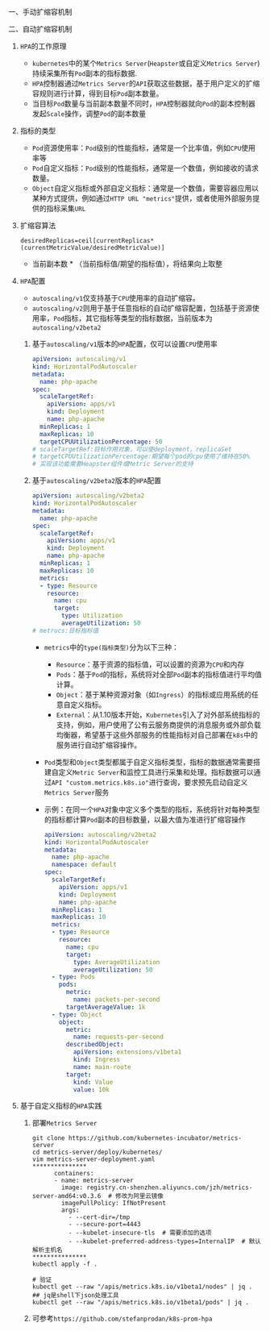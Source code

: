 一、手动扩缩容机制

二、自动扩缩容机制

1. `HPA`的工作原理

   - `kubernetes`中的某个`Metrics Server`(`Heapster`或自定义`Metrics Server`)持续采集所有`Pod`副本的指标数据.
   - `HPA`控制器通过`Metrics Server`的`API`获取这些数据，基于用户定义的扩缩容规则进行计算，得到目标`Pod`副本数量。
   - 当目标`Pod`数量与当前副本数量不同时，`HPA`控制器就向`Pod`的副本控制器发起`Scale`操作，调整`Pod`的副本数量

2. 指标的类型

   - `Pod`资源使用率：`Pod`级别的性能指标，通常是一个比率值，例如`CPU`使用率等
   - `Pod`自定义指标：`Pod`级别的性能指标，通常是一个数值，例如接收的请求数量。
   - `Object`自定义指标或外部自定义指标：通常是一个数值，需要容器应用以某种方式提供，例如通过`HTTP URL "metrics"`提供，或者使用外部服务提供的指标采集`URL`

3. 扩缩容算法

   `desiredReplicas=ceil[currentReplicas*(currentMetricValue/desiredMetricValue)]`

   - 当前副本数 * （当前指标值/期望的指标值），将结果向上取整

4. `HPA`配置

   - `autoscaling/v1`仅支持基于`CPU`使用率的自动扩缩容。
   - `autoscaling/v2`则用于基于任意指标的自动扩缩容配置，包括基于资源使用率，`Pod`指标，其它指标等类型的指标数据，当前版本为`autoscaling/v2beta2`

   1. 基于`autoscaling/v1`版本的`HPA`配置，仅可以设置`CPU`使用率

      ```yaml
      apiVersion: autoscaling/v1
      kind: HorizontalPodAutoscaler
      metadata:
        name: php-apache
      spec:
        scaleTargetRef:
          apiVersion: apps/v1
          kind: Deployment
          name: php-apache
        minReplicas: 1
        maxReplicas: 10
        targetCPUUtilizationPercentage: 50
      # scaleTargetRef:目标作用对象，可以使deployment，replicaSet
      # targetCPUUtilizationPercentage:期望每个pod的cpu使用了维持在50%
      # 实现该功能需要Heapster组件或Metric Server的支持
      ```

   2. 基于`autoscaling/v2beta2`版本的`HPA`配置

      ```yaml
      apiVersion: autoscaling/v2beta2
      kind: HorizontalPodAutoscaler
      metadata:
        name: php-apache
      spec:
        scaleTargetRef:
          apiVersion: apps/v1
          kind: Deployment
          name: php-apache
        minReplicas: 1
        maxReplicas: 10
        metrics:
        - type: Resource
          resource:
            name: cpu
            target:
              type: Utilization
              averageUtilization: 50
      # metrucs:目标指标值
      ```

      - `metrics`中的`type(指标类型)`分为以下三种：

        - `Resource`：基于资源的指标值，可以设置的资源为`CPU`和内存
        - `Pods`：基于`Pod`的指标，系统将对全部`Pod`副本的指标值进行平均值计算。
        - `Object`：基于某种资源对象（如`Ingress`）的指标或应用系统的任意自定义指标。
        - `External`：从1.10版本开始，`Kubernetes`引入了对外部系统指标的支持，例如，用户使用了公有云服务商提供的消息服务或外部负载均衡器，希望基于这些外部服务的性能指标对自己部署在`k8s`中的服务进行自动扩缩容操作。

      - `Pod`类型和`Object`类型都属于自定义指标类型，指标的数据通常需要搭建自定义`Metric Server`和监控工具进行采集和处理。指标数据可以通过`API "custom.metrics.k8s.io"`进行查询，要求预先启动自定义`Metrics Server`服务

      - 示例：在同一个`HPA`对象中定义多个类型的指标，系统将针对每种类型的指标都计算`Pod`副本的目标数量，以最大值为准进行扩缩容操作

        ```yaml
        apiVersion: autoscaling/v2beta2
        kind: HorizontalPodAutoscaler
        metadata:
          name: php-apache
          namespace: default
        spec:
          scaleTargetRef:
            apiVersion: apps/v1
            kind: Deployment
            name: php-apache
          minReplicas: 1
          maxReplicas: 10
          metrics:
          - type: Resource
            resource:
              name: cpu
              target:
                type: AverageUtilization
                averageUtilization: 50
          - type: Pods
            pods:
              metric:
                name: packets-per-second
              targetAverageValue: 1k
          - type: Object
            object:
              metric:
                name: requests-per-second
              describedObject:
                apiVersion: extensions/v1beta1
                kind: Ingress
                name: main-route
              target:
                kind: Value
                value: 10k
        ```

5. 基于自定义指标的`HPA`实践

   1. 部署`Metrics Server`

      ```shell
      git clone https://github.com/kubernetes-incubator/metrics-server
      cd metrics-server/deploy/kubernetes/
      vim metrics-server-deployment.yaml
      ***************
            containers:
            - name: metrics-server
              image: registry.cn-shenzhen.aliyuncs.com/jzh/metrics-server-amd64:v0.3.6  # 修改为阿里云镜像
              imagePullPolicy: IfNotPresent
              args:
                - --cert-dir=/tmp
                - --secure-port=4443
                - --kubelet-insecure-tls  # 需要添加的选项
                - --kubelet-preferred-address-types=InternalIP  # 默认解析主机名
      ***************
      kubectl apply -f .
      ```

      ```shell
      # 验证
      kubectl get --raw "/apis/metrics.k8s.io/v1beta1/nodes" | jq .
      ## jq是shell下json处理工具
      kubectl get --raw "/apis/metrics.k8s.io/v1beta1/pods" | jq .
      ```
      
   2. 可参考`https://github.com/stefanprodan/k8s-prom-hpa`